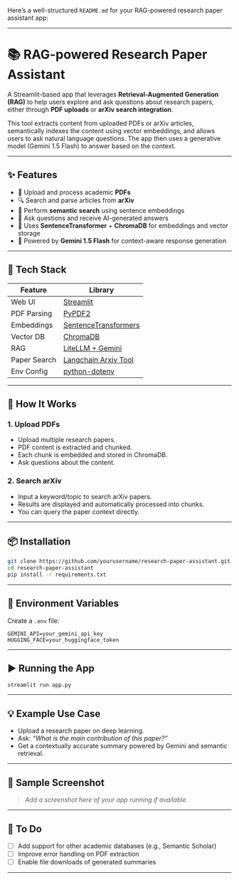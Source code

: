Here’s a well-structured `README.md` for your RAG-powered research paper assistant app:

---

# 📚 RAG-powered Research Paper Assistant

A Streamlit-based app that leverages **Retrieval-Augmented Generation (RAG)** to help users explore and ask questions about research papers, either through **PDF uploads** or **arXiv search integration**.

This tool extracts content from uploaded PDFs or arXiv articles, semantically indexes the content using vector embeddings, and allows users to ask natural language questions. The app then uses a generative model (Gemini 1.5 Flash) to answer based on the context.

---

## ✨ Features

- 📄 Upload and process academic **PDFs**
- 🔍 Search and parse articles from **arXiv**
- 🔎 Perform **semantic search** using sentence embeddings
- 💬 Ask questions and receive AI-generated answers
- 🧠 Uses **SentenceTransformer** + **ChromaDB** for embeddings and vector storage
- 🧠 Powered by **Gemini 1.5 Flash** for context-aware response generation

---

## 🧰 Tech Stack

| Feature | Library |
|--------|--------|
| Web UI | [Streamlit](https://streamlit.io/) |
| PDF Parsing | [PyPDF2](https://pypi.org/project/PyPDF2/) |
| Embeddings | [SentenceTransformers](https://www.sbert.net/) |
| Vector DB | [ChromaDB](https://www.trychroma.com/) |
| RAG | [LiteLLM + Gemini](https://github.com/BerriAI/litellm) |
| Paper Search | [Langchain Arxiv Tool](https://python.langchain.com/) |
| Env Config | [python-dotenv](https://pypi.org/project/python-dotenv/) |

---

## 🚀 How It Works

### 1. **Upload PDFs**
- Upload multiple research papers.
- PDF content is extracted and chunked.
- Each chunk is embedded and stored in ChromaDB.
- Ask questions about the content.

### 2. **Search arXiv**
- Input a keyword/topic to search arXiv papers.
- Results are displayed and automatically processed into chunks.
- You can query the paper context directly.

---

## 📦 Installation

```bash
git clone https://github.com/yourusername/research-paper-assistant.git
cd research-paper-assistant
pip install -r requirements.txt
```

---

## 🔐 Environment Variables

Create a `.env` file:

```env
GEMINI_API=your_gemini_api_key
HUGGING_FACE=your_huggingface_token
```

---

## ▶️ Running the App

```bash
streamlit run app.py
```

---

## 💡 Example Use Case

- Upload a research paper on deep learning.
- Ask: _“What is the main contribution of this paper?”_
- Get a contextually accurate summary powered by Gemini and semantic retrieval.

---

## 📝 Sample Screenshot

> _Add a screenshot here of your app running if available._

---

## 📌 To Do

- [ ] Add support for other academic databases (e.g., Semantic Scholar)
- [ ] Improve error handling on PDF extraction
- [ ] Enable file downloads of generated summaries

---
